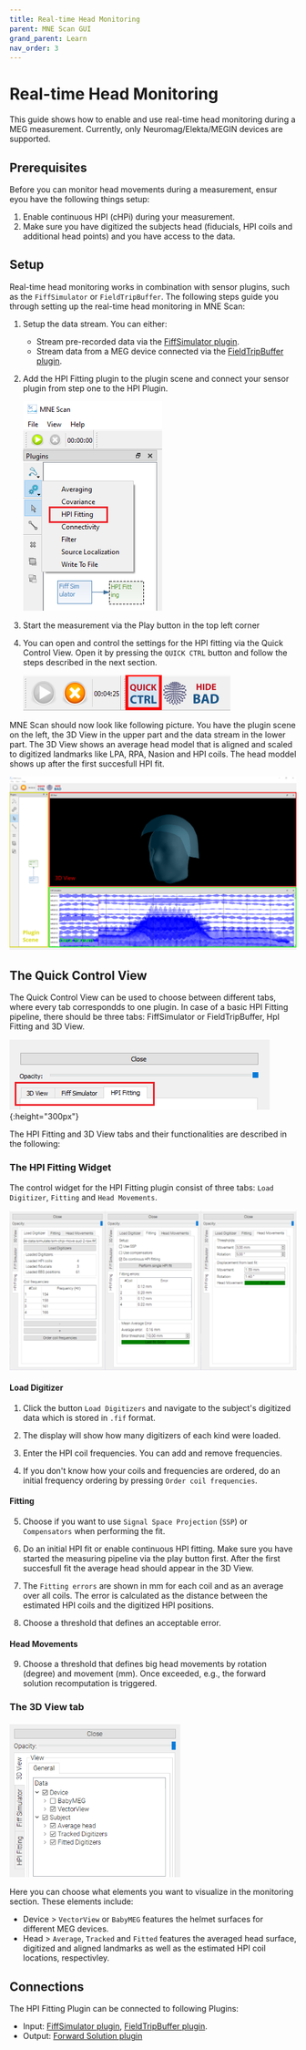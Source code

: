 ```yaml
---
title: Real-time Head Monitoring
parent: MNE Scan GUI
grand_parent: Learn
nav_order: 3
---
```

# Real-time Head Monitoring

This guide shows how to enable and use real-time head monitoring during a MEG measurement. Currently, only Neuromag/Elekta/MEGIN devices are supported.

## Prerequisites

Before you can monitor head movements during a measurement, ensur eyou have the following things setup:

1. Enable continuous HPI (cHPi) during your measurement.
2. Make sure you have digitized the subjects head (fiducials, HPI coils and additional head points) and you have access to the data. 

## Setup

Real-time head monitoring works in combination with sensor plugins, such as the `FiffSimulator` or `FieldTripBuffer`. The following steps guide you through setting up the real-time head monitoring in MNE Scan: 

1. Setup the data stream. You can either:
    * Stream pre-recorded data via the [FiffSimulator plugin](/prerecordeddata.md).
    * Stream data from a MEG device connected via the [FieldTripBuffer plugin](../development/ftbufferplugin.md).

2. Add the HPI Fitting plugin to the plugin scene and connect your sensor plugin from step one to the HPI Plugin.

   ![](../../images/hpi/mne_scan_hpi_plugin.png)

3. Start the measurement via the Play button in the top left corner

4. You can open and control the settings for the HPI fitting via the Quick Control View. Open it by pressing the `QUICK CTRL` button and follow the steps described in the next section.

    ![](../../images/hpi/mne_scan_open_quick.png)

MNE Scan should now look like following picture. You have the plugin scene on the left, the 3D View in the upper part and the data stream in the lower part. The 3D View shows an average head model that is aligned and scaled to digitized landmarks like LPA, RPA, Nasion and HPI coils. The head moddel shows up after the first succesfull HPI fit. 

![](../../images/hpi/mne_scan_hpi_3DView.png)

## The Quick Control View

The Quick Control View can be used to choose between different tabs, where every tab correspondds to one plugin. In case of a basic HPI Fitting pipeline, there should be three tabs: FiffSimulator or FieldTripBuffer, HpI Fitting and 3D View.

![](../../images/hpi/mne_scan_quick.png){:height="300px"}

The HPI Fitting and 3D View tabs and their functionalities are described in the following:

### The HPI Fitting Widget
The control widget for the HPI Fitting plugin consist of three tabs: `Load Digitizer`, `Fitting` and `Head Movements`.

<img src="../../images/hpi/mne_scan_hpi_control.png" width="auto" height="auto">

#### Load Digitizer
1. Click the button `Load Digitizers` and navigate to the subject's digitized data which is stored in `.fif` format.  
2. The display will show how many digitizers of each kind were loaded. 

3. Enter the HPI coil frequencies. You can add and remove frequencies. 

4. If you don't know how your coils and frequencies are ordered, do an initial frequency ordering by pressing `Order coil frequencies`.

#### Fitting

5. Choose if you want to use `Signal Space Projection` (`SSP`) or `Compensators` when performing the fit.

6. Do an initial HPI fit or enable continuous HPI fitting. Make sure you have started the measuring pipeline via the play button first. After the first succesfull fit the average head should appear in the 3D View.
7. The `Fitting errors` are shown in mm for each coil and as an average over all coils. The error is calculated as the distance between the estimated HPI coils and the digitized HPI positions.
8. Choose a threshold that defines an acceptable error. 

#### Head Movements
9. Choose a threshold that defines big head movements by rotation (degree) and movement (mm). Once exceeded, e.g., the forward solution recomputation is triggered.

### The 3D View tab

<img src="../../images/hpi/mne_scan_hpi_3D_control.png" width="300" height="auto">

Here you can choose what elements you want to visualize in the monitoring section. These elements include:

* Device > `VectorView` or `BabyMEG` features the helmet surfaces for different MEG devices.
* Head > `Average`, `Tracked` and `Fitted` features the averaged head surface, digitized and aligned landmarks as well as the estimated HPI coil locations, respectivley.

## Connections

The HPI Fitting Plugin can be connected to following Plugins:

* Input: [FiffSimulator plugin](/prerecordeddata.md), [FieldTripBuffer plugin](../development/ftbufferplugin.md).
* Output: [Forward Solution plugin](/scan_headmonitoring.md)
